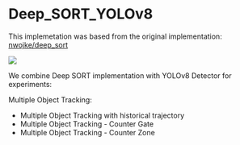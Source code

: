 # Deep_SORT_YOLOv8
This implemetation was based from the original implementation: [nwojke/deep_sort](https://github.com/nwojke/deep_sort)

![](out.gif)

We combine Deep SORT implementation with YOLOv8 Detector for experiments:

Multiple Object Tracking:
   - Multiple Object Tracking with historical trajectory
   - Multiple Object Tracking - Counter Gate
   - Multiple Object Tracking - Counter Zone



